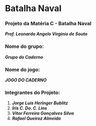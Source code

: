 # Batalha Naval 
### Projeto da Matéria C - Batalha Naval
***Prof. Leonardo Angelo Virginio de Souto***
### Nome do grupo: 
***Grupo do Caderno*** 
### Nome do jogo: 
***JOGO DO CADERNO*** 

### Integrantes do Projeto: 

1. ***Jorge Luis Heringer Bublitz***
2. ***Íris C. Do. C. Lins***
3. ***Vitor Ferreira Gonçalves Silva***
4. ***Rafael Queiroz Almeida***
